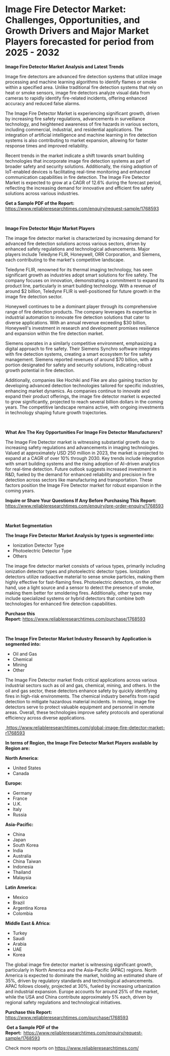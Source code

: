 <p><h1>Image Fire Detector Market: Challenges, Opportunities, and Growth Drivers and Major Market Players forecasted for period from 2025 - 2032</h1></p><p><strong>Image Fire Detector Market Analysis and Latest Trends</strong></p>
<p><p>Image fire detectors are advanced fire detection systems that utilize image processing and machine learning algorithms to identify flames or smoke within a specified area. Unlike traditional fire detection systems that rely on heat or smoke sensors, image fire detectors analyze visual data from cameras to rapidly identify fire-related incidents, offering enhanced accuracy and reduced false alarms.</p><p>The Image Fire Detector Market is experiencing significant growth, driven by increasing fire safety regulations, advancements in surveillance technology, and heightened awareness of fire hazards in various sectors, including commercial, industrial, and residential applications. The integration of artificial intelligence and machine learning in fire detection systems is also contributing to market expansion, allowing for faster response times and improved reliability.</p><p>Recent trends in the market indicate a shift towards smart building technologies that incorporate image fire detection systems as part of broader safety and security solutions. Additionally, the rising adoption of IoT-enabled devices is facilitating real-time monitoring and enhanced communication capabilities in fire detection. The Image Fire Detector Market is expected to grow at a CAGR of 12.6% during the forecast period, reflecting the increasing demand for innovative and efficient fire safety solutions across various industries.</p></p>
<p><strong>Get a Sample PDF of the Report:&nbsp;</strong> <a href="https://www.reliableresearchtimes.com/enquiry/request-sample/1768593?utm_campaign=3264&utm_medium=2&utm_source=Github&utm_content=ia&utm_term=11042025&utm_id=image-fire-detector">https://www.reliableresearchtimes.com/enquiry/request-sample/1768593</a></p>
<p>&nbsp;</p>
<p><strong>Image Fire Detector Major Market Players</strong></p>
<p><p>The image fire detector market is characterized by increasing demand for advanced fire detection solutions across various sectors, driven by enhanced safety regulations and technological advancements. Major players include Teledyne FLIR, Honeywell, ORR Corporation, and Siemens, each contributing to the market's competitive landscape.</p><p>Teledyne FLIR, renowned for its thermal imaging technology, has seen significant growth as industries adopt smart solutions for fire safety. The company focuses on innovation, demonstrating a commitment to expand its product line, particularly in smart building technology. With a revenue of around $2 billion, Teledyne FLIR is well-positioned for future growth in the image fire detection sector.</p><p>Honeywell continues to be a dominant player through its comprehensive range of fire detection products. The company leverages its expertise in industrial automation to innovate fire detection solutions that cater to diverse applications. With an annual revenue exceeding $30 billion, Honeywell's investment in research and development promises resilience and expansion within the fire detection market.</p><p>Siemens operates in a similarly competitive environment, emphasizing a digital approach to fire safety. Their Siemens Synchro software integrates with fire detection systems, creating a smart ecosystem for fire safety management. Siemens reported revenues of around $70 billion, with a portion designated for safety and security solutions, indicating robust growth potential in fire detection.</p><p>Additionally, companies like Hochiki and Fike are also gaining traction by developing advanced detection technologies tailored for specific industries, enhancing market dynamics. As companies continue to innovate and expand their product offerings, the image fire detector market is expected to grow significantly, projected to reach several billion dollars in the coming years. The competitive landscape remains active, with ongoing investments in technology shaping future growth trajectories.</p></p>
<p>&nbsp;</p>
<p><strong>What Are The Key Opportunities For Image Fire Detector Manufacturers?</strong></p>
<p><p>The Image Fire Detector market is witnessing substantial growth due to increasing safety regulations and advancements in imaging technologies. Valued at approximately USD 250 million in 2023, the market is projected to expand at a CAGR of over 10% through 2030. Key trends include integration with smart building systems and the rising adoption of AI-driven analytics for real-time detection. Future outlook suggests increased investment in R&D, fueled by the demand for enhanced reliability and precision in fire detection across sectors like manufacturing and transportation. These factors position the Image Fire Detector market for robust expansion in the coming years.</p></p>
<p><strong>Inquire or Share Your Questions If Any Before Purchasing This Report:</strong> <a href="https://www.reliableresearchtimes.com/enquiry/pre-order-enquiry/1768593?utm_campaign=3264&utm_medium=2&utm_source=Github&utm_content=ia&utm_term=11042025&utm_id=image-fire-detector">https://www.reliableresearchtimes.com/enquiry/pre-order-enquiry/1768593</a></p>
<p>&nbsp;</p>
<p><strong>Market Segmentation</strong></p>
<p><strong>The Image Fire Detector Market Analysis by types is segmented into:</strong></p>
<p><ul><li>Ionization Detector Type</li><li>Photoelectric Detector Type</li><li>Others</li></ul></p>
<p><p>The image fire detector market consists of various types, primarily including ionization detector types and photoelectric detector types. Ionization detectors utilize radioactive material to sense smoke particles, making them highly effective for fast-flaming fires. Photoelectric detectors, on the other hand, use a light source and a sensor to detect the presence of smoke, making them better for smoldering fires. Additionally, other types may include specialized systems or hybrid detectors that combine both technologies for enhanced fire detection capabilities.</p></p>
<p><strong>Purchase this Report:&nbsp;</strong><a href="https://www.reliableresearchtimes.com/purchase/1768593?utm_campaign=3264&utm_medium=2&utm_source=Github&utm_content=ia&utm_term=11042025&utm_id=image-fire-detector">https://www.reliableresearchtimes.com/purchase/1768593</a></p>
<p>&nbsp;</p>
<p><strong>The Image Fire Detector Market Industry Research by Application is segmented into:</strong></p>
<p><ul><li>Oil and Gas</li><li>Chemical</li><li>Mining</li><li>Other</li></ul></p>
<p><p>The Image Fire Detector market finds critical applications across various industrial sectors such as oil and gas, chemical, mining, and others. In the oil and gas sector, these detectors enhance safety by quickly identifying fires in high-risk environments. The chemical industry benefits from rapid detection to mitigate hazardous material incidents. In mining, image fire detectors serve to protect valuable equipment and personnel in remote areas. Overall, these technologies improve safety protocols and operational efficiency across diverse applications.</p></p>
<p><a href="https://www.reliableresearchtimes.com/global-image-fire-detector-market-r1768593?utm_campaign=3264&utm_medium=2&utm_source=Github&utm_content=ia&utm_term=11042025&utm_id=image-fire-detector">&nbsp;https://www.reliableresearchtimes.com/global-image-fire-detector-market-r1768593</a></p>
<p><strong>In terms of Region, the Image Fire Detector Market Players available by Region are:</strong></p>
<p>
    <p> <strong> North America: </strong>
        <ul>
            <li>United States</li>
            <li>Canada</li>
        </ul>
        </p> 
    <p> <strong> Europe: </strong>
        <ul>
            <li>Germany</li>
            <li>France</li>
            <li>U.K.</li>
            <li>Italy</li>
            <li>Russia</li>
        </ul>
        </p> 
    <p> <strong> Asia-Pacific: </strong>
        <ul>
            <li>China</li>
            <li>Japan</li>
            <li>South Korea</li>
            <li>India</li>
            <li>Australia</li>
            <li>China Taiwan</li>
            <li>Indonesia</li>
            <li>Thailand</li>
            <li>Malaysia</li>
        </ul>
        </p> 
    <p> <strong> Latin America: </strong>
        <ul>
            <li>Mexico</li>
            <li>Brazil</li>
            <li>Argentina Korea</li>
            <li>Colombia</li>
        </ul>
        </p> 
    <p> <strong> Middle East & Africa: </strong>
        <ul>
            <li>Turkey</li>
            <li>Saudi</li>
            <li>Arabia</li>
            <li>UAE</li>
            <li>Korea</li>
        </ul>
    </p>
    </p>
<p><p>The global image fire detector market is witnessing significant growth, particularly in North America and the Asia-Pacific (APAC) regions. North America is expected to dominate the market, holding an estimated share of 35%, driven by regulatory standards and technological advancements. APAC follows closely, projected at 30%, fueled by increasing urbanization and industrial expansion. Europe accounts for around 25% of the market, while the USA and China contribute approximately 5% each, driven by regional safety regulations and technological initiatives.</p></p>
<p><strong>Purchase this Report: </strong><a href="https://www.reliableresearchtimes.com/purchase/1768593?utm_campaign=3264&utm_medium=2&utm_source=Github&utm_content=ia&utm_term=11042025&utm_id=image-fire-detector">https://www.reliableresearchtimes.com/purchase/1768593</a></p>
<p>&nbsp;<strong>Get a Sample PDF of the Report:&nbsp;&nbsp;</strong><a href="https://www.reliableresearchtimes.com/enquiry/request-sample/1768593?utm_campaign=3264&utm_medium=2&utm_source=Github&utm_content=ia&utm_term=11042025&utm_id=image-fire-detector">https://www.reliableresearchtimes.com/enquiry/request-sample/1768593</a></p>
<p><strong></strong></p>
<p>Check more reports on <a href="https://www.reliableresearchtimes.com/?utm_campaign=3264&utm_medium=2&utm_source=Github&utm_content=ia&utm_term=11042025&utm_id=image-fire-detector">https://www.reliableresearchtimes.com/</a></p>